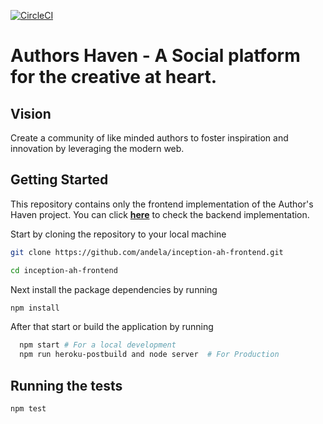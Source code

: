 [![CircleCI](https://circleci.com/gh/andela/inception-ah-frontend/tree/develop.svg?style=svg)](https://circleci.com/gh/andela/inception-ah-frontend/tree/develop)

# Authors Haven - A Social platform for the creative at heart.

## Vision

Create a community of like minded authors to foster inspiration and innovation by leveraging the modern web.

## Getting Started

This repository contains only the frontend implementation of the Author's Haven project. You can click **[here](https://github.com/andela/inception-ah-backend)** to check the backend implementation.

Start by cloning the repository to your local machine

```bash
git clone https://github.com/andela/inception-ah-frontend.git

cd inception-ah-frontend
```

Next install the package dependencies by running

```bash
npm install
```

After that start or build the application by running

```bash
  npm start # For a local development
  npm run heroku-postbuild and node server  # For Production
```

## Running the tests

```bash
npm test

```
